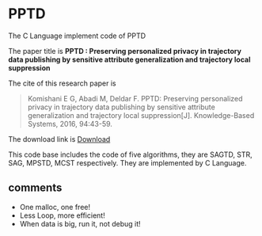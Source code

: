 # PPTD
The C Language implement code of PPTD

The paper title is **PPTD : Preserving personalized privacy in trajectory data publishing by sensitive attribute generalization and trajectory local suppression**

The cite of this research paper is 
> Komishani E G, Abadi M, Deldar F. PPTD: Preserving personalized privacy in trajectory data publishing by sensitive attribute generalization and trajectory local suppression[J]. Knowledge-Based Systems, 2016, 94:43-59.

The download link is 
[Download](https://www.researchgate.net/publication/284136782_PPTD_Preserving_personalized_privacy_in_trajectory_data_publishing_by_sensitive_attribute_generalization_and_trajectory_local_suppression)

This code base includes the code of five algorithms, they are SAGTD, STR, SAG, MPSTD, MCST respectively. They are implemented by C Language.

## comments
- One malloc, one free!
- Less Loop, more efficient!
- When data is big, run it, not debug it!